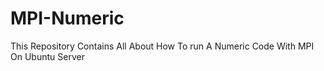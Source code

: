 # MPI-Numeric
This Repository Contains All About How To run A Numeric Code With MPI On Ubuntu Server
